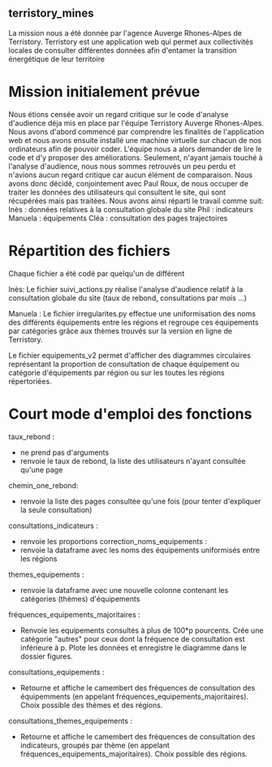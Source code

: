 ## terristory_mines
La mission nous a été donnée par l'agence Auverge Rhones-Alpes de Terristory. Terristory est une application web qui permet aux collectivités locales de consulter différentes données afin d'entamer la transition énergétique de leur territoire

# Mission initialement prévue
Nous étions censée avoir un regard critique sur le code d'analyse d'audience déja mis en place par l'équipe Terristory Auverge Rhones-Alpes. 
Nous avons d'abord commencé par comprendre les finalités de l'application web et nous avons ensuite installé une machine virtuelle sur chacun de nos ordinateurs afin de pouvoir coder. L'équipe nous a alors demander de lire le code et d'y proposer des améliorations.
Seulement, n'ayant jamais touché à l'analyse d'audience, nous nous sommes retrouvés un peu perdu et n'avions aucun regard critique car aucun élément de comparaison. 
Nous avons donc décidé, conjointement avec Paul Roux, de nous occuper de traiter les données des utilisateurs qui consultent le site, qui sont récupérées mais pas traitées. 
Nous avons ainsi réparti le travail comme suit:
    Inès : données relatives à la consultation globale du site 
    Phil : indicateurs
    Manuela : équipements
    Cléa : consultation des pages trajectoires

# Répartition des fichiers
Chaque fichier a été codé par quelqu'un de différent

Inès:
Le fichier suivi_actions.py réalise l'analyse d'audience relatif à la consultation globale du site (taux de rebond, consultations par mois ...)

Manuela :
Le fichier irregularites.py effectue une uniformisation des noms des différents équipements entre les régions et regroupe ces équipements par catégories grâce aux thèmes trouvés sur la version en ligne de Terristory.

Le fichier equipements_v2 permet d'afficher des diagrammes circulaires représentant la proportion de consultation de chaque équipement ou catégorie d'équipements par région ou sur les toutes les régions répertoriées.



# Court mode d'emploi des fonctions 

taux_rebond : 
- ne prend pas d'arguments
- renvoie le taux de rebond, la liste des utilisateurs n'ayant consultée qu'une page

chemin_one_rebond:
- renvoie la liste des pages consultée qu'une fois (pour tenter d'expliquer la seule consultation)

consultations_indicateurs :
- renvoie les proportions 
correction_noms_equipements :
- renvoie la dataframe avec les noms des équipements uniformisés entre les régions

themes_equipements :
- renvoie la dataframe avec une nouvelle colonne contenant les catégories (thèmes) d'équipements

fréquences_equipements_majoritaires :
- Renvoie les equipements consultés à plus de 100*p pourcents.
    Crée une catégorie "autres" pour ceux dont la fréquence de consultation est inférieure à p.
    Plote les données et enregistre le diagramme dans le dossier figures.

consultations_equipements :
- Retourne et affiche le camembert des fréquences de consultation des équipemments (en appelant fréquences_equipements_majoritaires).
    Choix possible des thèmes et des régions.

consultations_themes_equipements :
- Retourne et affiche le camembert des fréquences de consultation des indicateurs, groupés par thème (en appelant fréquences_equipements_majoritaires).
    Choix possible des régions.




